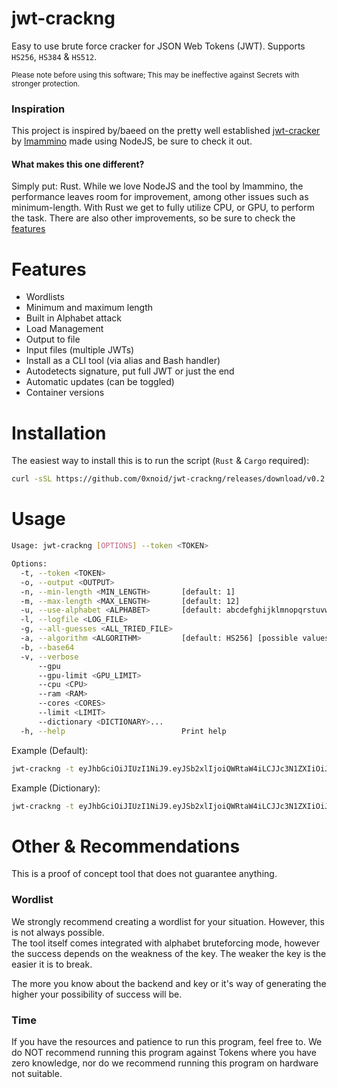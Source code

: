 # jwt-crackng
Easy to use brute force cracker for JSON Web Tokens (JWT). Supports `HS256`, `HS384` & `HS512`.

<sub>Please note before using this software; This may be ineffective against Secrets with stronger protection.</sub>

### Inspiration
This project is inspired by/baeed on the pretty well established [jwt-cracker](https://github.com/lmammino/jwt-cracker) by [lmammino](https://github.com/lmammino) made using NodeJS, be sure to check it out.

#### What makes this one different?
Simply put: Rust. While we love NodeJS and the tool by lmammino, the performance leaves room for improvement, among other issues such as minimum-length. With Rust we get to fully utilize CPU, or GPU, to perform the task. There are also other improvements, so be sure to check the [features](#features)

# Features
- Wordlists
- Minimum and maximum length
- Built in Alphabet attack
- Load Management
- Output to file
- Input files (multiple JWTs)
- Install as a CLI tool (via alias and Bash handler)
- Autodetects signature, put full JWT or just the end
- Automatic updates (can be toggled)
- Container versions

# Installation
The easiest way to install this is to run the script (`Rust` & `Cargo` required):
```bash
curl -sSL https://github.com/0xnoid/jwt-crackng/releases/download/v0.2.0/install.sh | bash
```

# Usage
```bash
Usage: jwt-crackng [OPTIONS] --token <TOKEN>

Options:
  -t, --token <TOKEN>                 
  -o, --output <OUTPUT>               
  -n, --min-length <MIN_LENGTH>       [default: 1]
  -m, --max-length <MAX_LENGTH>       [default: 12]
  -u, --use-alphabet <ALPHABET>       [default: abcdefghijklmnopqrstuvwxyzABCDEFGHIJKLMNOPQRSTUVWXYZ0123456789]
  -l, --logfile <LOG_FILE>            
  -g, --all-guesses <ALL_TRIED_FILE>  
  -a, --algorithm <ALGORITHM>         [default: HS256] [possible values: HS256, HS384, HS512, HMACSHA256, HMACSHA384, HMACSHA512]
  -b, --base64                        
  -v, --verbose                       
      --gpu                           
      --gpu-limit <GPU_LIMIT>         
      --cpu <CPU>                     
      --ram <RAM>                     
      --cores <CORES>                 
      --limit <LIMIT>                 
      --dictionary <DICTIONARY>...    
  -h, --help                          Print help
```

Example (Default): 
```bash
jwt-crackng -t eyJhbGciOiJIUzI1NiJ9.eyJSb2xlIjoiQWRtaW4iLCJJc3N1ZXIiOiJJc3N1ZXIiLCJVc2VybmFtZSI6IkphdmFJblVzZSIsImV4cCI6MTczMzg3NDg2OSwiaWF0IjoxNzMzODc0ODY5fQ.CzXLrvPyf4IpZqUvQbU6xU507vevT8MKlqGhV5cUEu4
```


Example (Dictionary):
```bash
jwt-crackng -t eyJhbGciOiJIUzI1NiJ9.eyJSb2xlIjoiQWRtaW4iLCJJc3N1ZXIiOiJJc3N1ZXIiLCJVc2VybmFtZSI6IkphdmFJblVzZSIsImV4cCI6MTczMzg3NDg2OSwiaWF0IjoxNzMzODc0ODY5fQ.CzXLrvPyf4IpZqUvQbU6xU507vevT8MKlqGhV5cUEu4 -d pMerged.txt
```

# Other & Recommendations
This is a proof of concept tool that does not guarantee anything.


### Wordlist
We strongly recommend creating a wordlist for your situation. However, this is not always possible.\
The tool itself comes integrated with alphabet bruteforcing mode, however the success depends on the weakness of the key. The weaker the key is the easier it is to break.

The more you know about the backend and key or it's way of generating the higher your possibility of success will be.

### Time
If you have the resources and patience to run this program, feel free to. We do NOT recommend running this program against Tokens where you have zero knowledge, nor do we recommend running this program on hardware not suitable.

